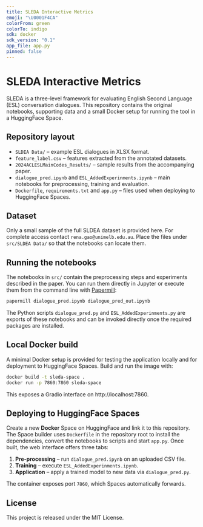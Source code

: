 ```yaml
---
title: SLEDA Interactive Metrics
emoji: "\U0001F4CA"
colorFrom: green
colorTo: indigo
sdk: docker
sdk_version: "0.1"
app_file: app.py
pinned: false
---
```


# SLEDA Interactive Metrics

SLEDA is a three-level framework for evaluating English Second Language (ESL) conversation dialogues. This repository contains the original notebooks, supporting data and a small Docker setup for running the tool in a HuggingFace Space.

## Repository layout

- `SLDEA Data/` – example ESL dialogues in XLSX format.
- `feature_label.csv` – features extracted from the annotated datasets.
- `2024ACLESLMainCodes_Results/` – sample results from the accompanying paper.
- `dialogue_pred.ipynb` and `ESL_AddedExperinments.ipynb` – main notebooks for preprocessing, training and evaluation.
- `Dockerfile`, `requirements.txt` and `app.py` – files used when deploying to HuggingFace Spaces.

## Dataset

Only a small sample of the full SLDEA dataset is provided here. For complete access contact `rena.gao@unimelb.edu.au`. Place the files under `src/SLDEA Data/` so that the notebooks can locate them.

## Running the notebooks

The notebooks in `src/` contain the preprocessing steps and experiments described in the paper. You can run them directly in Jupyter or execute them from the command line with [Papermill](https://papermill.readthedocs.io/):

```bash
papermill dialogue_pred.ipynb dialogue_pred_out.ipynb
```

The Python scripts `dialogue_pred.py` and `ESL_AddedExperinments.py` are exports of these notebooks and can be invoked directly once the required packages are installed.

## Local Docker build

A minimal Docker setup is provided for testing the application locally and for deployment to HuggingFace Spaces. Build and run the image with:

```bash
docker build -t sleda-space .
docker run -p 7860:7860 sleda-space
```

This exposes a Gradio interface on http://localhost:7860.

## Deploying to HuggingFace Spaces

Create a new **Docker** Space on HuggingFace and link it to this repository. The Space builder uses `Dockerfile` in the repository root to install the dependencies, convert the notebooks to scripts and start `app.py`. Once built, the web interface offers three tabs:

1. **Pre-processing** – run `dialogue_pred.ipynb` on an uploaded CSV file.
2. **Training** – execute `ESL_AddedExperinments.ipynb`.
3. **Application** – apply a trained model to new data via `dialogue_pred.py`.

The container exposes port `7860`, which Spaces automatically forwards.

## License

This project is released under the MIT License.
